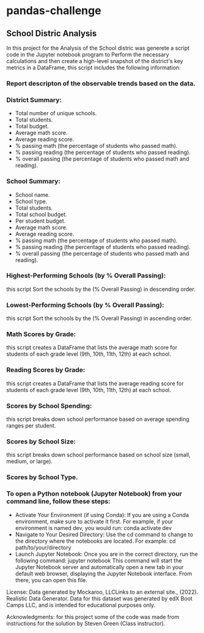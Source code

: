 # pandas-challenge

## School Distric Analysis

In this project for the Analysis of the School distric was generete a script code in the Jupyter notebook program to Perform the necessary calculations and then create a high-level snapshot of the district's key metrics in a DataFrame, this script includes the following information:
### Report descripton of the observable trends based on the data.

### District Summary:
- Total number of unique schools.
- Total students.
- Total budget.
- Average math score.
- Average reading score.
- % passing math (the percentage of students who passed math).
- % passing reading (the percentage of students who passed reading).
- % overall passing (the percentage of students who passed math and reading).

### School Summary:
- School name.
- School type.
- Total students.
- Total school budget.
- Per student budget.
- Average math score.
- Average reading score.
- % passing math (the percentage of students who passed math).
- % passing reading (the percentage of students who passed reading).
- % overall passing (the percentage of students who passed math and reading).

### Highest-Performing Schools (by % Overall Passing):
this script Sort the schools by the (% Overall Passing) in descending order.
### Lowest-Performing Schools (by % Overall Passing): 
this script Sort the schools by the (% Overall Passing) in ascending order.
### Math Scores by Grade:
this script creates a DataFrame that lists the average math score for students of each grade level (9th, 10th, 11th, 12th) at each school.
### Reading Scores by Grade:
this script creates a DataFrame that lists the average reading score for students of each grade level (9th, 10th, 11th, 12th) at each school.
### Scores by School Spending: 
this script breaks down school performance based on average spending ranges per student.
### Scores by School Size: 
this script breaks down school performance based on school size (small, medium, or large).
### Scores by School Type.

### To open a Python notebook (Jupyter Notebook) from your command line, follow these steps:
- Activate Your Environment (if using Conda): If you are using a Conda environment, make sure to activate it first. For example, if your environment is named dev, you would run: conda activate dev
- Navigate to Your Desired Directory: Use the cd command to change to the directory where the notebooks are located. For example: cd path/to/your/directory
- Launch Jupyter Notebook: Once you are in the correct directory, run the following command: jupyter notebook
  This command will start the Jupyter Notebook server and automatically open a new tab in your default web browser, displaying the Jupyter Notebook interface. From there, you can open this file.

License: Data generated by Mockaroo, LLCLinks to an external site., (2022). Realistic Data Generator. Data for this dataset was generated by edX Boot Camps LLC, and is intended for educational purposes only.

Acknowledgments: for this project some of the code was made from instructions for the solution by Steven Green (Class instructor).
